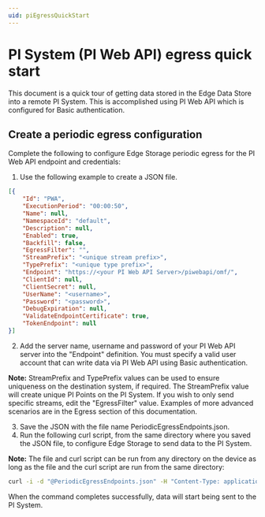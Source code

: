 ```yaml
---
uid: piEgressQuickStart
---
```


# PI System (PI Web API) egress quick start

This document is a quick tour of getting data stored in the Edge Data Store into a remote PI System. This is accomplished using PI Web API which is configured for Basic authentication.

## Create a periodic egress configuration

Complete the following to configure Edge Storage periodic egress for the PI Web API endpoint and credentials:

1. Use the following example to create a JSON file.

```json
[{
    "Id": "PWA",
    "ExecutionPeriod": "00:00:50",
    "Name": null,
    "NamespaceId": "default",
    "Description": null,
    "Enabled": true,
    "Backfill": false,
    "EgressFilter": "",
    "StreamPrefix": "<unique stream prefix>",
    "TypePrefix": "<unique type prefix>",
    "Endpoint": "https://<your PI Web API Server>/piwebapi/omf/",
    "ClientId": null,
    "ClientSecret": null,
    "UserName": "<username>",
    "Password": "<password>",
    "DebugExpiration": null,
    "ValidateEndpointCertificate": true,
    "TokenEndpoint": null
}]
```

2. Add the server name, username and password of your PI Web API server into the "Endpoint" definition.  You must specify a valid user account that can write data via PI Web API using Basic authentication.

**Note:** StreamPrefix and TypePrefix values can be used to ensure uniqueness on the destination system, if required. The StreamPrefix value will create unique PI Points on the PI System. If you wish to only send specific streams, edit the "EgressFilter" value. Examples of more advanced scenarios are in the Egress section of this documentation.

3. Save the JSON with the file name PeriodicEgressEndpoints.json.
4. Run the following curl script, from the same directory where you saved the JSON file, to configure Edge Storage to send data to the PI System. 

**Note:** The file and curl script can be run from any directory on the device as long as the file and the curl script are run from the same directory:

```bash
curl -i -d "@PeriodicEgressEndpoints.json" -H "Content-Type: application/json" -X PUT http://localhost:5590/api/v1/configuration/storage/PeriodicEgressEndpoints/
```

When the command completes successfully, data will start being sent to the PI System.
